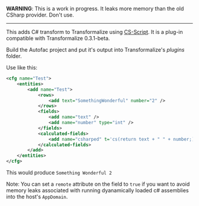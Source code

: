 **WARNING**: This is a work in progress.  It leaks more memory than the old CSharp provider.  Don't use.

---

This adds C# transform to Transformalize using [CS-Script](https://github.com/oleg-shilo/cs-script).  It is a plug-in compatible with Transformalize 0.3.1-beta.

Build the Autofac project and put it's output into Transformalize's *plugins* folder.

Use like this:

```xml
<cfg name="Test">
    <entities>
        <add name="Test">
            <rows>
                <add text="SomethingWonderful" number="2" />
            </rows>
            <fields>
                <add name="text" />
                <add name="number" type="int" />
            </fields>
            <calculated-fields>
                <add name="csharped" t='cs(return text + " " + number;)' />
            </calculated-fields>
        </add>
    </entities>
</cfg>
```

This would produce `Something Wonderful 2`

Note: You can set a `remote` attribute on the field to `true` if you want to avoid memory leaks associated 
with running dyanamically loaded c# assemblies into the host's `AppDomain`.